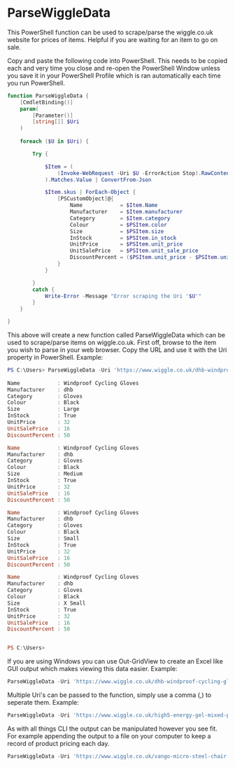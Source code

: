 # ParseWiggleData
This PowerShell function can be used to scrape/parse the wiggle.co.uk website for prices of items. Helpful if you are waiting for an item to go on sale.

Copy and paste the following code into PowerShell.  This needs to be copied each and very time you close and re-open the PowerShell Window unless you save it in your PowerShell Profile which is ran automatically each time you run PowerShell.

````powershell
function ParseWiggleData {
    [CmdletBinding()]
    param(
        [Parameter()]
        [string[]] $Uri
    )
    
    foreach ($U in $Uri) {

        Try {

            $Item = (
                (Invoke-WebRequest -Uri $U -ErrorAction Stop).RawContent | Select-String -Pattern '(?<=window\.universal_variable\.product = ).*'
            ).Matches.Value | ConvertFrom-Json

            $Item.skus | ForEach-Object {
                [PSCustomObject]@{
                    Name            = $Item.Name
                    Manufacturer    = $Item.manufacturer
                    Category        = $Item.category
                    Colour          = $PSItem.color
                    Size            = $PSItem.size
                    InStock         = $PSItem.in_stock
                    UnitPrice       = $PSItem.unit_price
                    UnitSalePrice   = $PSItem.unit_sale_price
                    DiscountPercent = ($PSItem.unit_price - $PSItem.unit_sale_price) / $PSItem.unit_price * 100 -as [int]
                }
            }

        }
        catch {
            Write-Error -Message "Error scraping the Uri '$U'"
        }
    }

}
````
This above will create a new function called ParseWiggleData which can be used to scrape/parse items on wiggle.co.uk.  First off, browse to the item you wish to parse in your web browser.  Copy the URL and use it with the Uri property in PowerShell.  Example:

````powershell
PS C:\Users> ParseWiggleData -Uri 'https://www.wiggle.co.uk/dhb-windproof-cycling-gloves'
                                                                                                                        
Name            : Windproof Cycling Gloves
Manufacturer    : dhb
Category        : Gloves
Colour          : Black
Size            : Large
InStock         : True
UnitPrice       : 32
UnitSalePrice   : 16
DiscountPercent : 50

Name            : Windproof Cycling Gloves
Manufacturer    : dhb
Category        : Gloves
Colour          : Black
Size            : Medium
InStock         : True
UnitPrice       : 32
UnitSalePrice   : 16
DiscountPercent : 50

Name            : Windproof Cycling Gloves
Manufacturer    : dhb
Category        : Gloves
Colour          : Black
Size            : Small
InStock         : True
UnitPrice       : 32
UnitSalePrice   : 16
DiscountPercent : 50

Name            : Windproof Cycling Gloves
Manufacturer    : dhb
Category        : Gloves
Colour          : Black
Size            : X Small
InStock         : True
UnitPrice       : 32
UnitSalePrice   : 16
DiscountPercent : 50


PS C:\Users>
````

If you are using Windows you can use Out-GridView to create an Excel like GUI output which makes viewing this data easier.  Example:

````powershell
ParseWiggleData -Uri 'https://www.wiggle.co.uk/dhb-windproof-cycling-gloves' | Out-GridView
````

Multiple Uri's can be passed to the function, simply use a comma (,) to seperate them. Example:
````powershell
ParseWiggleData -Uri 'https://www.wiggle.co.uk/high5-energy-gel-mixed-pack-20-x-40g', 'https://www.wiggle.co.uk/garmin-forerunner-965-gps-watch' | Out-GridView
````

As with all things CLI the output can be manipulated however you see fit.  For example appending the output to a file on your computer to keep a record of product pricing each day.

````powershell
ParseWiggleData -Uri 'https://www.wiggle.co.uk/vango-micro-steel-chair' | Select-Object -Property @{Name='DateTime';Expression={Get-Date}}, Name, InStock, UnitPrice, UnitSalePrice, DiscountPercent | Export-Csv C:\Myfolder\WiggleData.csv -NoTypeInformation -Append
````
